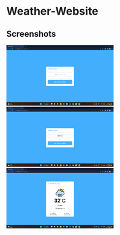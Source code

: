 # Weather-Website
Screenshots
---
<p><img src="logo.png" alt="Weather-website" width="280"/>
<img src="logo1.png" alt="Weather-website" width="280"/>
<img src="logo2.png" alt="Weather-website" width="280"/></p>

